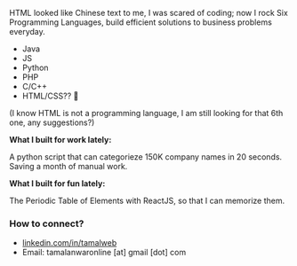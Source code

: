 HTML looked like Chinese text to me, I was scared of coding; now I rock Six Programming Languages, build efficient solutions to business problems everyday.

- Java
- JS
- Python
- PHP
- C/C++
- HTML/CSS?? 🤔

(I know HTML is not a programming language, I am still looking for that 6th one, any suggestions?)

**What I built for work lately:**

A python script that can categorieze 150K company names in 20 seconds. Saving a month of manual work. 

**What I built for fun lately:**

The Periodic Table of Elements with ReactJS, so that I can memorize them.

### How to connect?

- [linkedin.com/in/tamalweb](https://www.linkedin.com/in/tamalweb)
- Email: tamalanwaronline [at] gmail [dot] com
